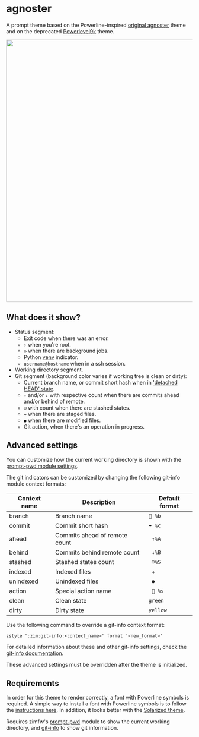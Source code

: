 agnoster
========

A prompt theme based on the Powerline-inspired [original agnoster] theme and on
the deprecated [Powerlevel9k] theme.

<img width="706" src="https://zimfw.github.io/images/prompts/agnoster@2.png">

What does it show?
------------------

  * Status segment:
    * Exit code when there was an error.
    * `⚡` when you're root.
    * `⚙` when there are background jobs.
    * Python [venv] indicator.
    * `username@hostname` when in a ssh session.
  * Working directory segment.
  * Git segment (background color varies if working tree is clean or dirty):
    * Current branch name, or commit short hash when in ['detached HEAD' state].
    * `↑` and/or `↓` with respective count when there are commits ahead and/or
      behind of remote.
    * `⍟` with count when there are stashed states.
    * `✚` when there are staged files.
    * `●` when there are modified files.
    * Git action, when there's an operation in progress.

Advanced settings
-----------------

You can customize how the current working directory is shown with the
[prompt-pwd module settings].

The git indicators can be customized by changing the following git-info module
context formats:

| Context name | Description                   | Default format |
| ------------ | ----------------------------- | -------------- |
| branch       | Branch name                   | ` %b`         |
| commit       | Commit short hash             | `➦ %c`         |
| ahead        | Commits ahead of remote count | ` ↑%A`         |
| behind       | Commits behind remote count   | ` ↓%B`         |
| stashed      | Stashed states count          | ` ⍟%S`         |
| indexed      | Indexed files                 | ` ✚`           |
| unindexed    | Unindexed files               | ` ●`           |
| action       | Special action name           | `  %s`        |
| clean        | Clean state                   | `green`        |
| dirty        | Dirty state                   | `yellow`       |

Use the following command to override a git-info context format:

    zstyle ':zim:git-info:<context_name>' format '<new_format>'

For detailed information about these and other git-info settings, check the
[git-info documentation].

These advanced settings must be overridden after the theme is initialized.

Requirements
------------

In order for this theme to render correctly, a font with Powerline symbols is
required. A simple way to install a font with Powerline symbols is to follow the
[instructions here]. In addition, it looks better with the [Solarized theme].

Requires zimfw's [prompt-pwd] module to show the current working directory, and
[git-info] to show git information.

[original agnoster]: https://github.com/agnoster/agnoster-zsh-theme
[Powerlevel9k]: https://github.com/bhilburn/powerlevel9k
[venv]: https://docs.python.org/3/library/venv.html
['detached HEAD' state]: https://git-scm.com/docs/git-checkout#_detached_head
[prompt-pwd module settings]: https://github.com/zimfw/prompt-pwd/blob/master/README.md#settings
[git-info documentation]: https://github.com/zimfw/git-info/blob/master/README.md#settings
[instructions here]: https://github.com/powerline/fonts/blob/master/README.rst#installation
[Solarized theme]: https://github.com/altercation/solarized
[prompt-pwd]: https://github.com/zimfw/prompt-pwd
[git-info]: https://github.com/zimfw/git-info

